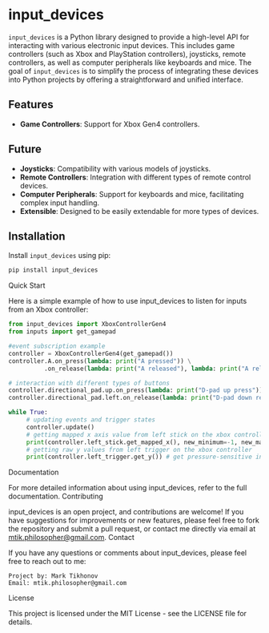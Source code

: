 # input_devices

`input_devices` is a Python library designed to provide a high-level API for interacting with various electronic input devices. This includes game controllers (such as Xbox and PlayStation controllers), joysticks, remote controllers, as well as computer peripherals like keyboards and mice. The goal of `input_devices` is to simplify the process of integrating these devices into Python projects by offering a straightforward and unified interface.

## Features

- **Game Controllers**: Support for Xbox Gen4 controllers.

## Future

- **Joysticks**: Compatibility with various models of joysticks.
- **Remote Controllers**: Integration with different types of remote control devices.
- **Computer Peripherals**: Support for keyboards and mice, facilitating complex input handling.
- **Extensible**: Designed to be easily extendable for more types of devices.

## Installation

Install `input_devices` using pip:

```bash
pip install input_devices
```

Quick Start

Here is a simple example of how to use input_devices to listen for inputs from an Xbox controller:

```python
from input_devices import XboxControllerGen4
from inputs import get_gamepad

#event subscription example
controller = XboxControllerGen4(get_gamepad())
controller.A.on_press(lambda: print("A pressed")) \
          .on_release(lambda: print("A released"), lambda: print("A released x2")) 

# interaction with different types of buttons
controller.directional_pad.up.on_press(lambda: print("D-pad up press"))
controller.directional_pad.left.on_release(lambda: print("D-pad down release"))

while True:
     # updating events and trigger states
     controller.update() 
     # getting mapped x axis value from left stick on the xbox controller
     print(controller.left_stick.get_mapped_x(), new_minimum=-1, new_maximum=1) 
     # getting raw y values from left trigger on the xbox controller
     print(controller.left_trigger.get_y()) # get pressure-sensitive input
```

Documentation

For more detailed information about using input_devices, refer to the full documentation.
Contributing

input_devices is an open project, and contributions are welcome! If you have suggestions for improvements or new features, please feel free to fork the repository and submit a pull request, or contact me directly via email at mtik.philosopher@gmail.com.
Contact

If you have any questions or comments about input_devices, please feel free to reach out to me:

    Project by: Mark Tikhonov
    Email: mtik.philosopher@gmail.com

License

This project is licensed under the MIT License - see the LICENSE file for details.
